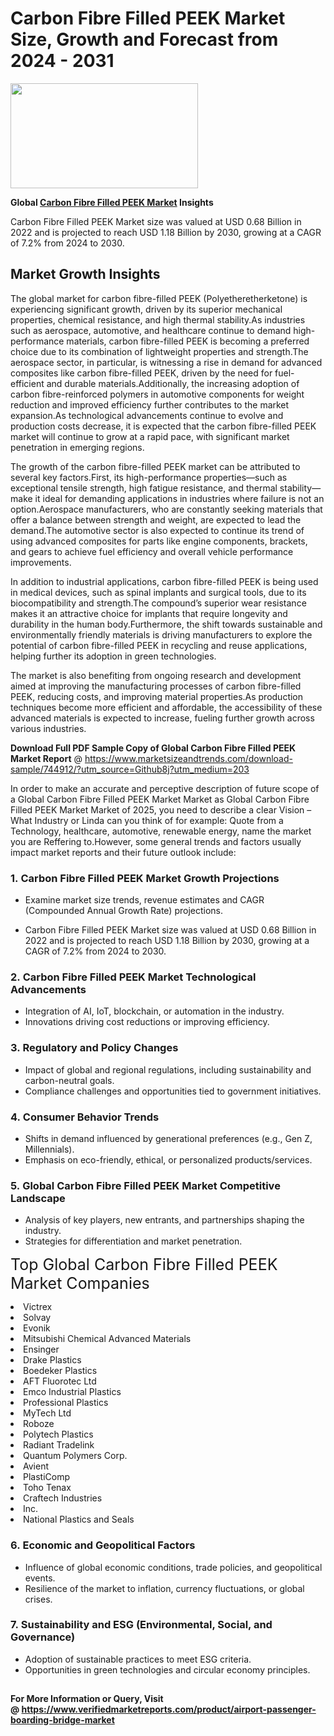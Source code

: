 <H1>Carbon Fibre Filled PEEK Market Size, Growth and Forecast from 2024 - 2031</H1><img class="aligncenter size-medium wp-image-584254" src="https://thirdeyenews.in/wp-content/uploads/2024/09/Global-Market-Research-300x168.jpeg" alt="" width="300" height="168" /><p><strong>Global&nbsp;<a href="https://www.marketsizeandtrends.com/download-sample/744912/?utm_source=Github8j?utm_medium=203">Carbon Fibre Filled PEEK Market</a> Insights</strong></p><p>Carbon Fibre Filled PEEK Market size was valued at USD 0.68 Billion in 2022 and is projected to reach USD 1.18 Billion by 2030, growing at a CAGR of 7.2% from 2024 to 2030.</p><p><h2>Market Growth Insights</h2> <p>The global market for carbon fibre-filled PEEK (Polyetheretherketone) is experiencing significant growth, driven by its superior mechanical properties, chemical resistance, and high thermal stability.As industries such as aerospace, automotive, and healthcare continue to demand high-performance materials, carbon fibre-filled PEEK is becoming a preferred choice due to its combination of lightweight properties and strength.The aerospace sector, in particular, is witnessing a rise in demand for advanced composites like carbon fibre-filled PEEK, driven by the need for fuel-efficient and durable materials.Additionally, the increasing adoption of carbon fibre-reinforced polymers in automotive components for weight reduction and improved efficiency further contributes to the market expansion.As technological advancements continue to evolve and production costs decrease, it is expected that the carbon fibre-filled PEEK market will continue to grow at a rapid pace, with significant market penetration in emerging regions.</p> <p>The growth of the carbon fibre-filled PEEK market can be attributed to several key factors.First, its high-performance properties—such as exceptional tensile strength, high fatigue resistance, and thermal stability—make it ideal for demanding applications in industries where failure is not an option.Aerospace manufacturers, who are constantly seeking materials that offer a balance between strength and weight, are expected to lead the demand.The automotive sector is also expected to continue its trend of using advanced composites for parts like engine components, brackets, and gears to achieve fuel efficiency and overall vehicle performance improvements.</p> <p>In addition to industrial applications, carbon fibre-filled PEEK is being used in medical devices, such as spinal implants and surgical tools, due to its biocompatibility and strength.The compound’s superior wear resistance makes it an attractive choice for implants that require longevity and durability in the human body.Furthermore, the shift towards sustainable and environmentally friendly materials is driving manufacturers to explore the potential of carbon fibre-filled PEEK in recycling and reuse applications, helping further its adoption in green technologies.</p> <p>The market is also benefiting from ongoing research and development aimed at improving the manufacturing processes of carbon fibre-filled PEEK, reducing costs, and improving material properties.As production techniques become more efficient and affordable, the accessibility of these advanced materials is expected to increase, fueling further growth across various industries.</p> <p><span class=""><strong>Download Full PDF Sample Copy of Global Carbon Fibre Filled PEEK Market Report</strong> @ <a href="https://www.marketsizeandtrends.com/download-sample/744912/?utm_source=Github8j?utm_medium=203" target="_blank">https://www.marketsizeandtrends.com/download-sample/744912/?utm_source=Github8j?utm_medium=203</a></span></p><p>In order to make an accurate and perceptive description of future scope of a Global&nbsp;Carbon Fibre Filled PEEK Market Market as Global&nbsp;Carbon Fibre Filled PEEK Market Market of 2025, you need to describe a clear Vision &ndash; What Industry or Linda can you think of for example: Quote from a Technology, healthcare, automotive, renewable energy, name the market you are Reffering to.However, some general trends and factors usually impact market reports and their future outlook include:</p><h3>1.&nbsp;<strong>Carbon Fibre Filled PEEK Market Growth Projections</strong></h3><ul><li>Examine market size trends, revenue estimates and CAGR (Compounded Annual Growth Rate) projections.</li><li><p>Carbon Fibre Filled PEEK Market size was valued at USD 0.68 Billion in 2022 and is projected to reach USD 1.18 Billion by 2030, growing at a CAGR of 7.2% from 2024 to 2030.</p></li></ul><h3>2.&nbsp;<strong>Carbon Fibre Filled PEEK Market Technological Advancements</strong></h3><ul><li>Integration of AI, IoT, blockchain, or automation in the industry.</li><li>Innovations driving cost reductions or improving efficiency.</li></ul><h3>3.&nbsp;<strong>Regulatory and Policy Changes</strong></h3><ul><li>Impact of global and regional regulations, including sustainability and carbon-neutral goals.</li><li>Compliance challenges and opportunities tied to government initiatives.</li></ul><h3>4.&nbsp;<strong>Consumer Behavior Trends</strong></h3><ul><li>Shifts in demand influenced by generational preferences (e.g., Gen Z, Millennials).</li><li>Emphasis on eco-friendly, ethical, or personalized products/services.</li></ul><h3>5.&nbsp;<strong>Global Carbon Fibre Filled PEEK Market Competitive Landscape</strong></h3><ul><li>Analysis of key players, new entrants, and partnerships shaping the industry.</li><li>Strategies for differentiation and market penetration.</li></ul><p data-pm-slice="1 1 []"><span style="color: inherit; font-family: inherit; font-size: 25px;">Top Global Carbon Fibre Filled PEEK Market Companies</span></p><div class="" data-test-id=""><p><li>Victrex</li><li> Solvay</li><li> Evonik</li><li> Mitsubishi Chemical Advanced Materials</li><li> Ensinger</li><li> Drake Plastics</li><li> Boedeker Plastics</li><li> AFT Fluorotec Ltd</li><li> Emco Industrial Plastics</li><li> Professional Plastics</li><li> MyTech Ltd</li><li> Roboze</li><li> Polytech Plastics</li><li> Radiant Tradelink</li><li> Quantum Polymers Corp.</li><li> Avient</li><li> PlastiComp</li><li> Toho Tenax</li><li> Craftech Industries</li><li> Inc.</li><li> National Plastics and Seals</li></p></div><h3>6.&nbsp;<strong>Economic and Geopolitical Factors</strong></h3><ul><li>Influence of global economic conditions, trade policies, and geopolitical events.</li><li>Resilience of the market to inflation, currency fluctuations, or global crises.</li></ul><h3>7.&nbsp;<strong>Sustainability and ESG (Environmental, Social, and Governance)</strong></h3><ul><li>Adoption of sustainable practices to meet ESG criteria.</li><li>Opportunities in green technologies and circular economy principles.</li></ul><h2><strong style="font-size: 14px;">For More Information or Query, Visit @&nbsp;</strong><a style="background-color: #ffffff; font-size: 14px;" href="https://www.marketsizeandtrends.com/report/carbon-fibre-filled-peek-market/" target="_blank">https://www.verifiedmarketreports.com/product/airport-passenger-boarding-bridge-market</a></h2>